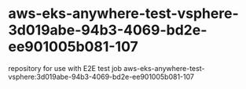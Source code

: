 # aws-eks-anywhere-test-vsphere-3d019abe-94b3-4069-bd2e-ee901005b081-107
repository for use with E2E test job aws-eks-anywhere-test-vsphere:3d019abe-94b3-4069-bd2e-ee901005b081-107
